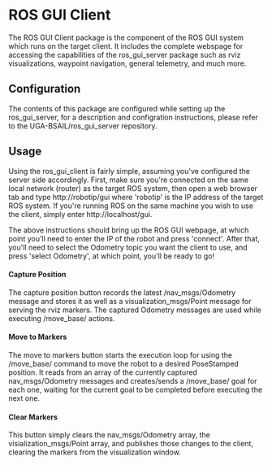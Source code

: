 # ROS GUI Client

The ROS GUI Client package is the component of the ROS GUI system which runs on the target client. It includes the complete
webspage for accessing the capabilities of the ros_gui_server package such as rviz visualizations, waypoint navigation, general
telemetry, and much more.

## Configuration

The contents of this package are configured while setting up the ros_gui_server, for a description and configration instructions,
please refer to the UGA-BSAIL/ros_gui_server repository.

## Usage

Using the ros_gui_client is fairly simple, assuming you've configured the server side accordingly. First, make sure you're connected
on the same local network (router) as the target ROS system, then open a web browser tab and type http://robotip/gui 
where 'robotip' is the IP address of the target ROS system. If you're running ROS on the same machine you wish to use
the client, simply enter http://localhost/gui.

The above instructions should bring up the ROS GUI webpage, at which point you'll need to enter the IP of the robot and press 'connect'. 
After that, you'll need to select the Odometry topic you want the client to use, and press 'select Odometry', at which point, you'll be
ready to go!

#### Capture Position

The capture position button records the latest /nav_msgs/Odometry message and stores it as well as a visualization_msgs/Point
message for serving the rviz markers. The captured Odometry messages are used while executing /move_base/ actions.

#### Move to Markers

The move to markers button starts the execution loop for using the /move_base/ command to move the robot to a desired PoseStamped position. It reads from an array of the currently captured nav_msgs/Odometry messages and creates/sends a /move_base/ goal for each one, waiting for the current goal to be completed before executing the next one.

#### Clear Markers

This button simply clears the nav_msgs/Odometry array, the visialization_msgs/Point array, and publishes those changes to the client, clearing the markers from the visualization window.
